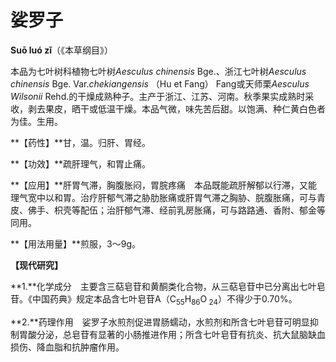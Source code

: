 # 娑罗子

**Suō luó zǐ**（《本草纲目》）

本品为七叶树科植物七叶树*Aesculus chinensis* Bge.、浙江七叶树*Aesculus chinensis* Bge. Var.*chekiangensis* （Hu et Fang） Fang或天师栗*Aesculus Wilsonii* Rehd.的干燥成熟种子。主产于浙江、江苏、河南。秋季果实成熟时采收，剥去果皮，晒干或低温干燥。本品气微，味先苦后甜。以饱满、种仁黄白色者为佳。生用。

**【药性】**甘，温。归肝、胃经。

**【功效】**疏肝理气，和胃止痛。

**【应用】**肝胃气滞，胸腹胀闷，胃脘疼痛　本品既能疏肝解郁以行滞，又能理气宽中以和胃。治疗肝郁气滞之胁肋胀痛或肝胃气滞之胸胁、脘腹胀痛，可与青皮、佛手、枳壳等配伍；治肝郁气滞、经前乳房胀痛，可与路路通、香附、郁金等同用。

**【用法用量】**煎服，3～9g。

**【现代研究】**

**1.**化学成分　主要含三萜皂苷和黄酮类化合物，从三萜皂苷中已分离出七叶皂苷。《中国药典》规定本品含七叶皂苷A（C<sub>55</sub>H<sub>86</sub>O<sub> 24</sub>）不得少于0.70%。

**2.**药理作用　娑罗子水煎剂促进胃肠蠕动，水煎剂和所含七叶皂苷可明显抑制胃酸分泌，总皂苷有显著的小肠推进作用；所含七叶皂苷有抗炎、抗大鼠脑缺血损伤、降血脂和抗肿瘤作用。